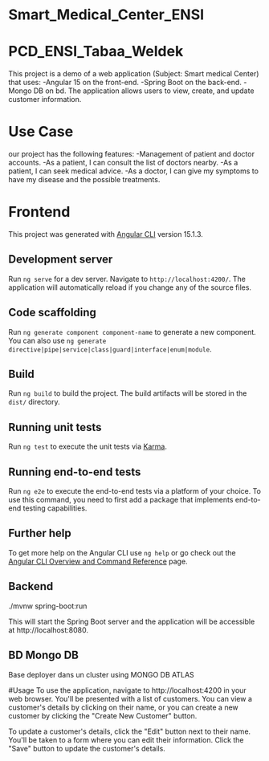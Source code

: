 # Smart_Medical_Center_ENSI
# PCD_ENSI_Tabaa_Weldek

This project is a demo of a web application (Subject: Smart medical Center)
that uses:
  -Angular 15 on the front-end.
  -Spring Boot on the back-end.
  -Mongo DB on bd.
The application allows users to view, create, and update customer information.

# Use Case
our project has the following features:
  -Management of patient and doctor accounts.
  -As a patient, I can consult the list of doctors nearby.
  -As a patient, I can seek medical advice.
  -As a doctor, I can give my symptoms to have my disease and the possible treatments.

# Frontend

This project was generated with [Angular CLI](https://github.com/angular/angular-cli) version 15.1.3.

## Development server

Run `ng serve` for a dev server. Navigate to `http://localhost:4200/`. The application will automatically reload if you change any of the source files.

## Code scaffolding

Run `ng generate component component-name` to generate a new component. You can also use `ng generate directive|pipe|service|class|guard|interface|enum|module`.

## Build

Run `ng build` to build the project. The build artifacts will be stored in the `dist/` directory.

## Running unit tests

Run `ng test` to execute the unit tests via [Karma](https://karma-runner.github.io).

## Running end-to-end tests

Run `ng e2e` to execute the end-to-end tests via a platform of your choice. To use this command, you need to first add a package that implements end-to-end testing capabilities.

## Further help

To get more help on the Angular CLI use `ng help` or go check out the [Angular CLI Overview and Command Reference](https://angular.io/cli) page.

## Backend

./mvnw spring-boot:run

This will start the Spring Boot server and the application will be accessible at http://localhost:8080.

## BD Mongo DB

Base deployer dans un cluster using MONGO DB ATLAS

#Usage
To use the application, navigate to http://localhost:4200 in your web browser. You'll be presented with a list of customers. You can view a customer's details by clicking on their name, or you can create a new customer by clicking the "Create New Customer" button.

To update a customer's details, click the "Edit" button next to their name. You'll be taken to a form where you can edit their information. Click the "Save" button to update the customer's details.

